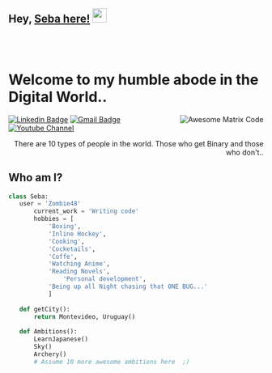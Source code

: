 ## Hey, [Seba here!](https://github.com/soriagorgoroso)  <img src="https://media.giphy.com/media/hvRJCLFzcasrR4ia7z/giphy.gif" width="28px" height="28px">


<br/>
<br/>


<h1>Welcome to my humble abode in the Digital World..</h1> 

<img src = 'https://github.com/MarikIshtar007/MarikIshtar007/blob/master/images/matrix.gif' alt = 'Awesome Matrix Code' align='right'/>

[![Linkedin Badge](https://img.shields.io/badge/-Linkedin-blue?style=flat-square&logo=Linkedin&logoColor=white&link=https://www.linkedin.com/in/haany-ali)](https://www.linkedin.com/in/soriagorgoroso) 
[![Gmail Badge](https://img.shields.io/badge/-sebastian.gorgoroso@cencosud.com-c14438?style=flat-square&logo=Gmail&logoColor=white&link=mailto:sebastian.gorgoroso@gmail.com)](mailto:asterp04@gmail.com) 
[![Youtube Channel](https://img.shields.io/badge/-Little&Cat-c14438?style=flat-square&logo=Youtube&link=https://www.youtube.com/channel/UCietjxpksncMdOUkycv5nqA)](https://www.youtube.com/watch?v=LTTtM8TGAmo)

<div style="text-align: right">There are 10 types of people in the world. Those who get Binary and those who don't.. </div>


## Who am I?
 ```python
 class Seba:
 	user = 'Zombie48'
		current_work = 'Writing code'
		hobbies = [
			'Boxing',
			'Inline Hockey',
			'Cooking',
			'Cocketails',
			'Coffe',
			'Watching Anime',
			'Reading Novels',
		        'Personal development',
			'Being up all Night chasing that ONE BUG...'
			]
	
	def getCity():
		return Montevideo, Uruguay()
	
	def Ambitions():
		LearnJapanese()
		Sky()
		Archery()
		# Assume 10 more awesome ambitions here  ;)
	
 ```
 
